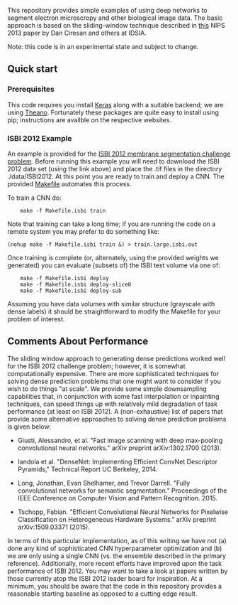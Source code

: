 This repository provides simple examples of using deep networks to segment electron microscropy and other biological image data.  The basic approach is based on the sliding-window technique described in [this](http://papers.nips.cc/paper/4741-deep-neural-networks-segment-neuronal-membranes-in-electron-microscopy-images) NIPS 2013 paper by Dan Ciresan and others at IDSIA.


Note: this code is in an experimental state and subject to change.


## Quick start

### Prerequisites

This code requires you install [Keras](http://keras.io/) along with a suitable backend; we are using [Theano](http://deeplearning.net/software/theano/).  Fortunately these packages are quite easy to install using pip; instructions are availble on the respective websites.


### ISBI 2012 Example

An example is provided for the [ISBI 2012 membrane segmentation challenge problem](http://brainiac2.mit.edu/isbi_challenge/).  Before running this example you will need to download the ISBI 2012 data set (using the link above) and place the .tif files in the directory ./data/ISBI2012. At this point you are ready to train and deploy a CNN.  The provided [Makefile](./Makefile) automates this process.

To train a CNN do:
```
    make -f Makefile.isbi train
```

Note that training can take a long time; if you are running the code on a remote system you may prefer to do something like:
```
(nohup make -f Makefile.isbi train &) > train.large.isbi.out
```

Once training is complete (or, alternately, using the provided weights we generated) you can evaluate (subsets of) the ISBI test volume via one of:
```
    make -f Makefile.isbi deploy 
    make -f Makefile.isbi deploy-slice0
    make -f Makefile.isbi deploy-sub
```

Assuming you have data volumes with similar structure (grayscale with dense labels) it should be straightforward to modify the Makefile for your problem of interest.


## Comments About Performance
The sliding window approach to generating dense predictions worked well for the ISBI 2012 challenge problem; however, it is somewhat computationally expensive.  There are more sophisticated techniques for solving dense prediction problems that one might want to consider if you wish to do things "at scale".  We provide some simple downsampling capabilities that, in conjunction with some fast interpolation or inpainting techniques, can speed things up with relatively mild degradation of task performance (at least on ISBI 2012).  A (non-exhaustive) list of papers that provide some alternative approaches to solving dense prediction problems is given below:


- Giusti, Alessandro, et al. "Fast image scanning with deep max-pooling convolutional neural networks." arXiv preprint arXiv:1302.1700 (2013).

- Iandola et al. "DenseNet: Implementing Efficient ConvNet Descriptor Pyramids," Technical Report UC Berkeley, 2014.

- Long, Jonathan, Evan Shelhamer, and Trevor Darrell. "Fully convolutional networks for semantic segmentation." Proceedings of the IEEE Conference on Computer Vision and Pattern Recognition. 2015.

- Tschopp, Fabian. "Efficient Convolutional Neural Networks for Pixelwise Classification on Heterogeneous Hardware Systems." arXiv preprint arXiv:1509.03371 (2015).

In terms of this particular implementation, as of this writing we have not (a) done any kind of sophisticated CNN hyperparameter optimization and (b) we are only using a single CNN (vs. the ensemble described in the primary reference).  Additionally, more recent efforts have improved upon the task performance of ISBI 2012.   You may want to take a look at papers written by those currently atop the ISBI 2012 leader board for inspiration.   At a minimum, you should be aware that the code in this repository provides a reasonable starting baseline as opposed to a cutting edge result.  
